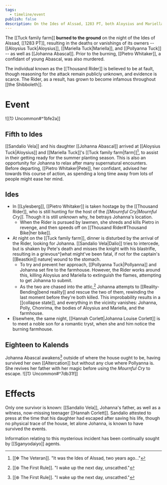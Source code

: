 ```yaml
---
tags:
  - timeline/event
publish: false
description: On the Ides of Alssad, 1283 PT, both Aloysius and Mariella were killed, their kid daughter vanished, and the property was burnt to the ground by Nullius, leaving nothing behind.
---
```


The [[Tuck family farm]] **burned to the ground** on the night of the Ides of Alssad, [[1283 PT]], resulting in the deaths or vanishings of its owners -- [[Aloysius Tuck|Aloysius]], [[Mariella Tuck|Mariella]], and [[Pollyanna Tuck]] --  as well as [[Johanna Abascal]]. Prior to the burning, [[Pietro Whitaker]], a confidant of young Abascal, was also murdered.

The individual known as the [[Thousand Rider]] is believed to be at fault, though reasoning for the attack remain publicly unknown, and evidence is scarce. The Rider, as a result, has grown to become infamous throughout [[the Shibboleth]].

# Event
![[⎋ Uncommon#^1bfe2a]]
## Fifth to Ides
[[Sandalio Vela]] and his daughter [[Johanna Abascal]] arrived at [[Aloysius Tuck|Aloysius]] and [[Mariella Tuck]]'s [[Tuck family farm|farm]][^1], to assist in their getting ready for the summer planting season. This is also an opportunity for Johanna to relax after many supernatural encounters. Before departing, [[Pietro Whitaker|Pete]], her confidant, advised her towards this course of action, as spending a long time away from lots of people might ease her mind.
## Ides
* In [[Lylesberg]], [[Pietro Whitaker]] is taken hostage by the [[Thousand Rider]], who is still hunting for the host of the *[[Mournful Cry|Mournful Cry]]*. Though it is still unknown why, he betrays Johanna's location. 
	* When the Rider is pursued by lawmen, she shreds and kills Pietro in revenge, and then speeds off on [[Thousand Rider#Thousand Bike|her bike]].
* At night on the [[Tuck family farm]], dinner is disturbed by the arrival of the Rider, looking for Johanna. [[Sandalio Vela|Dalio]] tries to intercede, but is shaken by Pete's death and misses the knight with his blastrifle, resulting in a grievous^[what might've been fatal, if not for the captain's [[Beastkin]] nature] wound to the stomach. 
	* To try and prevent her approach, [[Pollyanna Tuck|Pollyanna]] and Johanna set fire to the farmhouse. However, the Rider works around this, killing Aloysius and Mariella to extinguish the flames, attempting to get Johanna to submit. 
	* As the two are chased into the attic,[^2] Johanna attempts to [[Reality-Bending|bend reality]] and rescue the two of them, rewinding the last moment before they're both killed. This improbability results in a [[collapse state]], and everything in the vicinity vanishes: Johanna, Polly, Chonrima, the bodies of Aloysius and Mariella, and the farmhouse.
* Elsewhere, the same night, [[Hannah Corlett|Johanna Louise Corlett]] is to meet a noble son for a romantic tryst, when she and him notice the burning farmhouse.

## Eighteen to Kalends
Johanna Abascal awakens[^2] outside of where the house ought to be, having survived her own [[Altercation]] but without any clue where Pollyanna is. She revives her father with her magic before using the *Mournful Cry* to escape.
![[⎋ Uncommon#^7db31f]]
# Effects

Only one survivor is known: [[Sandalio Vela]], Johanna's father, as well as a witness, now-missing teenager [[Hannah Corlett]]. Sandalio attested to press at the time that his daughter had escaped after saving his life, though no physical trace of the house, let alone Johanna, is known to have survived the events. 

Information relating to this mysterious incident has been continually sought by [[Sganyodaiyo]] agents.

[^1]: [[✼ The Veteran]].  "It was the Ides of Alssad, two years ago..."
[^2]: [[⊛ The First Rule]]. "I wake up the next day, unscathed."